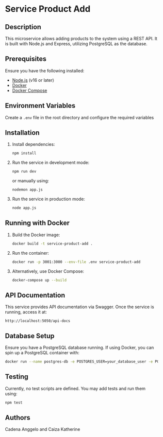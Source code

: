 # Service Product Add

## Description
This microservice allows adding products to the system using a REST API. It is built with Node.js and Express, utilizing PostgreSQL as the database.

## Prerequisites
Ensure you have the following installed:
- [Node.js](https://nodejs.org/) (v16 or later)
- [Docker](https://www.docker.com/)
- [Docker Compose](https://docs.docker.com/compose/)

## Environment Variables
Create a `.env` file in the root directory and configure the required variables

## Installation
1. Install dependencies:
   ```sh
   npm install
   ```

2. Run the service in development mode:
   ```sh
   npm run dev
   ```
   or manually using:
   ```sh
   nodemon app.js
   ```

3. Run the service in production mode:
   ```sh
   node app.js
   ```

## Running with Docker
1. Build the Docker image:
   ```sh
   docker build -t service-product-add .
   ```

2. Run the container:
   ```sh
   docker run -p 3001:3000 --env-file .env service-product-add
   ```

3. Alternatively, use Docker Compose:
   ```sh
   docker-compose up --build
   ```

## API Documentation
This service provides API documentation via Swagger. Once the service is running, access it at:
```
http://localhost:5050/api-docs
```

## Database Setup
Ensure you have a PostgreSQL database running. If using Docker, you can spin up a PostgreSQL container with:
```sh
docker run --name postgres-db -e POSTGRES_USER=your_database_user -e POSTGRES_PASSWORD=your_database_password -e POSTGRES_DB=your_database_name -p 5432:5432 -d postgres
```

## Testing
Currently, no test scripts are defined. You may add tests and run them using:
```sh
npm test
```

## Authors
Cadena Anggelo and Caiza Katherine
